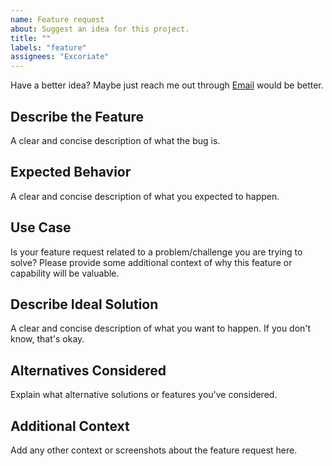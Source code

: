 ```yaml
---
name: Feature request
about: Suggest an idea for this project.
title: ""
labels: "feature"
assignees: "Excoriate"
---
```

Have a better idea? Maybe just reach me out through [Email](alex@ideaup.cl) would be better.

## Describe the Feature
A clear and concise description of what the bug is.

## Expected Behavior
A clear and concise description of what you expected to happen.

## Use Case
Is your feature request related to a problem/challenge you are trying to solve? Please provide some additional context of why this feature or capability will be valuable.

## Describe Ideal Solution
A clear and concise description of what you want to happen. If you don't know, that's okay.

## Alternatives Considered
Explain what alternative solutions or features you've considered.

## Additional Context
Add any other context or screenshots about the feature request here.
